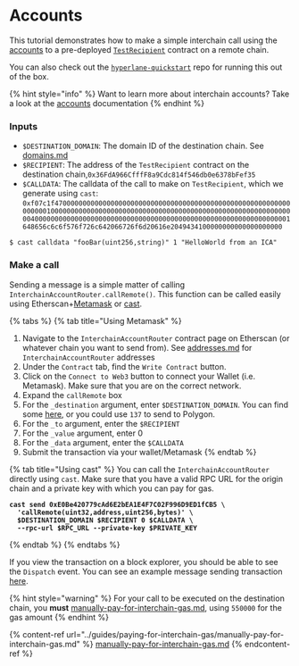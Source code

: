 # Accounts

This tutorial demonstrates how to make a simple interchain call using the [accounts](../../apis/accounts/ "mention") to a pre-deployed [`TestRecipient`](https://github.com/hyperlane-xyz/hyperlane-monorepo/blob/main/solidity/contracts/test/TestRecipient.sol) contract on a remote chain.

You can also check out the [`hyperlane-quickstart`](https://github.com/hyperlane-xyz/hyperlane-quickstart) repo for running this out of the box.

{% hint style="info" %}
Want to learn more about interchain accounts? Take a look at the [accounts](../../apis/accounts/ "mention") documentation
{% endhint %}

### Inputs

* `$DESTINATION_DOMAIN`: The domain ID of the destination chain. See [domains.md](../../resources/domains.md "mention")
* `$RECIPIENT`: The address of the `TestRecipient` contract on the destination chain,`0x36FdA966CfffF8a9Cdc814f546db0e6378bFef35`
* `$CALLDATA`: The calldata of the call to make on `TestRecipient`, which we generate using `cast`: `0xf07c1f4700000000000000000000000000000000000000000000000000000000000000010000000000000000000000000000000000000000000000000000000000000040000000000000000000000000000000000000000000000000000000000000001648656c6c6f576f726c642066726f6d20616e2049434100000000000000000000`

```
$ cast calldata "fooBar(uint256,string)" 1 "HelloWorld from an ICA"
```

### Make a call

Sending a message is a simple matter of calling `InterchainAccountRouter.callRemote()`. This function can be called easily using Etherscan+[Metamask](https://metamask.io/) or [cast](https://book.getfoundry.sh/cast/).

{% tabs %}
{% tab title="Using Metamask" %}
1. Navigate to the `InterchainAccountRouter` contract page on Etherscan (or whatever chain you want to send from). See [addresses.md](../../resources/addresses.md "mention") for `InterchainAccountRouter` addresses
2. Under the `Contract` tab, find the `Write Contract` button.
3. Click on the `Connect to Web3` button to connect your Wallet (i.e. Metamask). Make sure that you are on the correct network.
4. Expand the `callRemote` box
5. For the `_destination` argument, enter `$DESTINATION_DOMAIN`. You can find some [here](../../resources/domains.md), or you could use `137` to send to Polygon.
6. For the `_to` argument, enter the `$RECIPIENT`
7. For the `_value` argument, enter 0
8. For the `_data` argument, enter the `$CALLDATA`
9. Submit the transaction via your wallet/Metamask
{% endtab %}

{% tab title="Using cast" %}
You can call the `InterchainAccountRouter` directly using `cast`. Make sure that you have a valid RPC URL for the origin chain and a private key with which you can pay for gas.

<pre class="language-shell" data-overflow="wrap"><code class="lang-shell"><strong>cast send 0xE0Be420779cAd6E2bEA1E4F7C02F996D9ED1fCB5 \
</strong><strong>  'callRemote(uint32,address,uint256,bytes)' \
</strong><strong>  $DESTINATION_DOMAIN $RECIPIENT 0 $CALLDATA \
</strong><strong>  --rpc-url $RPC_URL --private-key $PRIVATE_KEY
</strong></code></pre>
{% endtab %}
{% endtabs %}

If you view the transaction on a block explorer, you should be able to see the `Dispatch` event. You can see an example message sending transaction [here](https://goerli.etherscan.io/tx/0xbb076b17dca5e436f574a4728dd59d25da4fd9d05c48c6ec304ea5a354849edf).

{% hint style="warning" %}
For your call to be executed on the destination chain, you **must** [manually-pay-for-interchain-gas.md](../guides/paying-for-interchain-gas/manually-pay-for-interchain-gas.md "mention"), using `550000` for the gas amount
{% endhint %}

{% content-ref url="../guides/paying-for-interchain-gas/manually-pay-for-interchain-gas.md" %}
[manually-pay-for-interchain-gas.md](../guides/paying-for-interchain-gas/manually-pay-for-interchain-gas.md)
{% endcontent-ref %}
